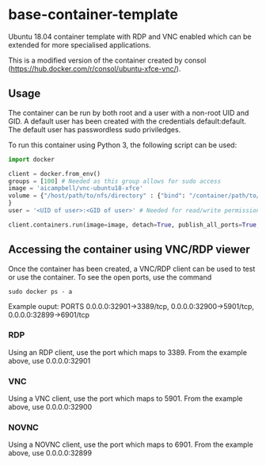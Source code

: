 # base-container-template
Ubuntu 18.04 container template with RDP and VNC enabled which can be extended for more specialised applications.

This is a modified version of the container created by consol (https://hub.docker.com/r/consol/ubuntu-xfce-vnc/). 

## Usage
The container can be run by both root and a user with a non-root UID and GID.
A default user has been created with the credentials default:default.
The default user has passwordless sudo priviledges.

To run this container using Python 3, the following script can be used:

```python
import docker

client = docker.from_env()
groups = [100] # Needed as this group allows for sudo access
image = 'aicampbell/vnc-ubuntu18-xfce'
volume = {"/host/path/to/nfs/directory" : {"bind": "/container/path/to/nfs/directory", "mode": "rw"}, # NFS - this is acting as the data directory which is stored on NFS
}
user = '<UID of user>:<GID of user>' # Needed for read/write permissions using NFS

client.containers.run(image=image, detach=True, publish_all_ports=True, volumes=volume, user=user, group_add=groups)
```
## Accessing the container using VNC/RDP viewer
Once the container has been created, a VNC/RDP client can be used to test or use the container.
To see the open ports, use the command
```
sudo docker ps - a
```
Example ouput:
PORTS
0.0.0.0:32901->3389/tcp, 0.0.0.0:32900->5901/tcp, 0.0.0.0:32899->6901/tcp

### RDP
Using an RDP client, use the port which maps to 3389. From the example above, use 0.0.0.0:32901

### VNC
Using a VNC client, use the port which maps to 5901. From the example above, use 0.0.0.0:32900

### NOVNC
Using a NOVNC client, use the port which maps to 6901. From the example above, use 0.0.0.0:32899
